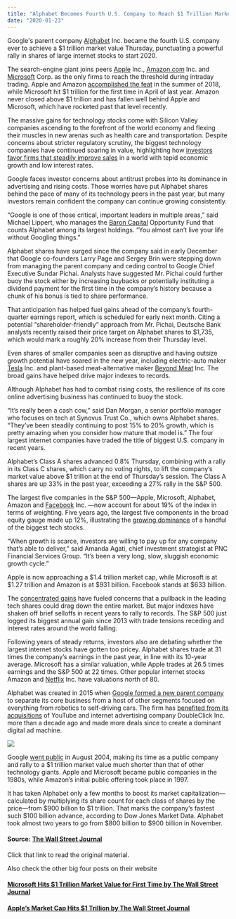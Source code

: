 ```yaml
---
title: "Alphabet Becomes Fourth U.S. Company to Reach $1 Trillion Market Value"
date: "2020-01-23"
---
```


Google's parent company [Alphabet](https://quotes.wsj.com/GOOG) Inc. became the fourth U.S. company ever to achieve a $1 trillion market value Thursday, punctuating a powerful rally in shares of large internet stocks to start 2020.

The search-engine giant joins peers [Apple](https://quotes.wsj.com/AAPL) Inc., [Amazon.com](https://quotes.wsj.com/AMZN) Inc. and [Microsoft](https://quotes.wsj.com/MSFT) Corp. as the only firms to reach the threshold during intraday trading. Apple and Amazon [accomplished the feat](https://www.wsj.com/articles/amazon-hits-1-trillion-valuation-1536075734?mod=article_inline) in the summer of 2018, while Microsoft hit $1 trillion for the first time in April of last year. Amazon never closed above $1 trillion and has fallen well behind Apple and Microsoft, which have rocketed past that level recently.

The massive gains for technology stocks come with Silicon Valley companies ascending to the forefront of the world economy and flexing their muscles in new arenas such as health care and transportation. Despite concerns about stricter regulatory scrutiny, the biggest technology companies have continued soaring in value, highlighting how [investors favor firms that steadily improve sales](https://www.wsj.com/articles/fangs-strong-run-gives-risky-exchange-traded-product-top-marks-11578934738?mod=article_inline) in a world with tepid economic growth and low interest rates.

Google faces investor concerns about antitrust probes into its dominance in advertising and rising costs. Those worries have put Alphabet shares behind the pace of many of its technology peers in the past year, but many investors remain confident the company can continue growing consistently.

“Google is one of those critical, important leaders in multiple areas,” said Michael Lippert, who manages the [Baron Capital](https://quotes.wsj.com/BCAP) Opportunity Fund that counts Alphabet among its largest holdings. “You almost can’t live your life without Googling things.”

Alphabet shares have surged since the company said in early December that Google co-founders Larry Page and Sergey Brin were stepping down from managing the parent company and ceding control to Google Chief Executive Sundar Pichai. Analysts have suggested Mr. Pichai could further buoy the stock either by increasing buybacks or potentially instituting a dividend payment for the first time in the company’s history because a chunk of his bonus is tied to share performance.

That anticipation has helped fuel gains ahead of the company’s fourth-quarter earnings report, which is scheduled for early next month. Citing a potential “shareholder-friendly” approach from Mr. Pichai, Deutsche Bank analysts recently raised their price target on Alphabet shares to $1,735, which would mark a roughly 20% increase from their Thursday level.

Even shares of smaller companies seen as disruptive and having outsize growth potential have soared in the new year, including electric-auto maker [Tesla](https://quotes.wsj.com/TSLA) Inc. and plant-based meat-alternative maker [Beyond Meat](https://quotes.wsj.com/BYND) Inc. The broad gains have helped drive major indexes to records.

Although Alphabet has had to combat rising costs, the resilience of its core online advertising business has continued to buoy the stock.

“It’s really been a cash cow,” said Dan Morgan, a senior portfolio manager who focuses on tech at Synovus Trust Co., which owns Alphabet shares. “They’ve been steadily continuing to post 15% to 20% growth, which is pretty amazing when you consider how mature that model is.” The four largest internet companies have traded the title of biggest U.S. company in recent years.

Alphabet’s Class A shares advanced 0.8% Thursday, combining with a rally in its Class C shares, which carry no voting rights, to lift the company’s market value above $1 trillion at the end of Thursday’s session. The Class A shares are up 33% in the past year, exceeding a 27% rally in the S&P 500.

The largest five companies in the S&P 500—Apple, Microsoft, Alphabet, Amazon and [Facebook](https://quotes.wsj.com/FB) Inc. —now account for about 19% of the index in terms of weighting. Five years ago, the largest five components in the broad equity gauge made up 12%, illustrating the [growing dominance](https://www.wsj.com/articles/tech-stocks-poised-for-best-performance-in-a-decade-11577477121?mod=article_inline) of a handful of the biggest tech stocks.

“When growth is scarce, investors are willing to pay up for any company that’s able to deliver,” said Amanda Agati, chief investment strategist at PNC Financial Services Group. “It’s been a very long, slow, sluggish economic growth cycle.”

Apple is now approaching a $1.4 trillion market cap, while Microsoft is at $1.27 trillion and Amazon is at $931 billion. Facebook stands at $633 billion.

The [concentrated gains](https://www.wsj.com/articles/investors-hunger-for-growth-pushes-tech-stocks-to-record-11554811201?mod=article_inline) have fueled concerns that a pullback in the leading tech shares could drag down the entire market. But major indexes have shaken off brief selloffs in recent years to rally to records. The S&P 500 just logged its biggest annual gain since 2013 with trade tensions receding and interest rates around the world falling.

Following years of steady returns, investors also are debating whether the largest internet stocks have gotten too pricey. Alphabet shares trade at 31 times the company’s earnings in the past year, in line with its 10-year average. Microsoft has a similar valuation, while Apple trades at 26.5 times earnings and the S&P 500 at 22 times. Other popular internet stocks Amazon and [Netflix](https://quotes.wsj.com/NFLX) Inc. have valuations north of 80.

Alphabet was created in 2015 when [Google formed a new parent company](https://www.wsj.com/articles/google-creates-new-company-alphabet-1439240645?mod=article_inline) to separate its core business from a host of other segments focused on everything from robotics to self-driving cars. The firm has [benefited from its acquisitions](https://www.wsj.com/articles/how-google-edged-out-rivals-and-built-the-worlds-dominant-ad-machine-a-visual-guide-11573142071?mod=article_inline) of YouTube and internet advertising company DoubleClick Inc. more than a decade ago and made more deals since to create a dominant digital ad machine.

![](https://ajulusthoughts.files.wordpress.com/2020/01/screenshot_2020-01-18-alphabet-becomes-fourth-u-s-company-to-reach-1-trillion-market-value.png?w=700)

Google [went public](https://www.wsj.com/articles/SB108328345314098183?mod=article_inline) in August 2004, making its time as a public company and rally to a $1 trillion market value much shorter than that of other technology giants. Apple and Microsoft became public companies in the 1980s, while Amazon’s initial public offering took place in 1997.

It has taken Alphabet only a few months to boost its market capitalization—calculated by multiplying its share count for each class of shares by the price—from $900 billion to $1 trillion. That marks the company’s fastest such $100 billion advance, according to Dow Jones Market Data. Alphabet took almost two years to go from $800 billion to $900 billion in November.

#### **Source: [The Wall Street Journal](https://www.wsj.com/articles/alphabet-becomes-fourth-u-s-company-to-ever-reach-1-trillion-market-value-11579208802)**

Click that link to read the original material.

Also check the other big four posts on their website

#### [**Microsoft Hits $1 Trillion Market Value for First Time** by The Wall Street Journal](https://www.wsj.com/articles/microsoft-hits-1-trillion-market-value-for-first-time-11556201153)

#### [**Apple’s Market Cap Hits $1 Trillion by The Wall Street Journal**](https://www.wsj.com/articles/apples-market-cap-hits-1-trillion-1533225150)
